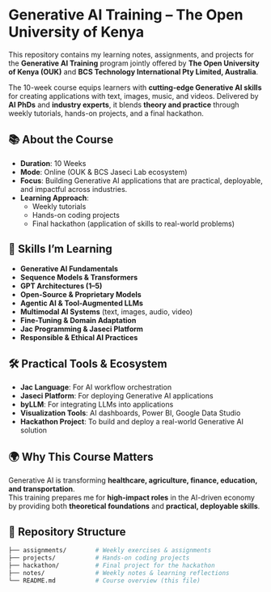 # Generative AI Training – The Open University of Kenya  

This repository contains my learning notes, assignments, and projects for the **Generative AI Training** program jointly offered by **The Open University of Kenya (OUK)** and **BCS Technology International Pty Limited, Australia**.  

The 10-week course equips learners with **cutting-edge Generative AI skills** for creating applications with text, images, music, and videos. Delivered by **AI PhDs** and **industry experts**, it blends **theory and practice** through weekly tutorials, hands-on projects, and a final hackathon.  



## 📚 About the Course  

- **Duration**: 10 Weeks  
- **Mode**: Online (OUK & BCS Jaseci Lab ecosystem)  
- **Focus**: Building Generative AI applications that are practical, deployable, and impactful across industries.  
- **Learning Approach**:  
  - Weekly tutorials  
  - Hands-on coding projects  
  - Final hackathon (application of skills to real-world problems)  


## 🎯 Skills I’m Learning  

- **Generative AI Fundamentals**  
- **Sequence Models & Transformers**  
- **GPT Architectures (1–5)**  
- **Open-Source & Proprietary Models**  
- **Agentic AI & Tool-Augmented LLMs**  
- **Multimodal AI Systems** (text, images, audio, video)  
- **Fine-Tuning & Domain Adaptation**  
- **Jac Programming & Jaseci Platform**  
- **Responsible & Ethical AI Practices**  


## 🛠 Practical Tools & Ecosystem  

- **Jac Language**: For AI workflow orchestration  
- **Jaseci Platform**: For deploying Generative AI applications  
- **byLLM**: For integrating LLMs into applications  
- **Visualization Tools**: AI dashboards, Power BI, Google Data Studio  
- **Hackathon Project**: To build and deploy a real-world Generative AI solution  


## 🌍 Why This Course Matters  

Generative AI is transforming **healthcare, agriculture, finance, education, and transportation**.  
This training prepares me for **high-impact roles** in the AI-driven economy by providing both **theoretical foundations** and **practical, deployable skills**.  


## 📂 Repository Structure  

```bash
├── assignments/        # Weekly exercises & assignments
├── projects/           # Hands-on coding projects
├── hackathon/          # Final project for the hackathon
├── notes/              # Weekly notes & learning reflections
└── README.md           # Course overview (this file)
